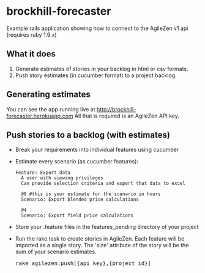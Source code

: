 brockhill-forecaster
====================

Example rails application showing how to connect to the AgileZen v1 api (requires ruby 1.9.x)

What it does
------------

1. Generate estimates of stories in your backlog in html or csv formats.
2. Push story estimates (in cucumber format) to a project backlog.

Generating estimates
--------------------

You can see the app running live at http://brockhill-forecaster.herokuapp.com
All that is required is an AgileZen API key.

Push stories to a backlog (with estimates)
------------------------------------------

* Break your requirements into individual features using cucumber
* Estimate every scenario (as cucumber features):

  ```cucumber
  Feature: Export data
    A user with viewing privileges
    Can provide selection criteria and export that data to excel

    @8 #this is your estimate for the scenario in hours
    Scenario: Export blended price calculations

    @4
    Scenario: Export field price calculations
  ```

* Store your .feature files in the features_pending directory of your project
* Run the rake task to create stories in AgileZen. Each feature will be imported
as a single story. The 'size' attribute of the story will be the sum of your scenario estimates.

  <pre>
  rake agilezen:push[{api_key},{project_id}]
  </pre>

